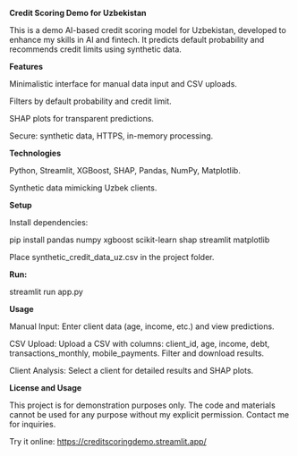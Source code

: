 **Credit Scoring Demo for Uzbekistan**

This is a demo AI-based credit scoring model for Uzbekistan, developed to enhance my skills in AI and fintech. It predicts default probability and recommends credit limits using synthetic data.

**Features**

Minimalistic interface for manual data input and CSV uploads.

Filters by default probability and credit limit.

SHAP plots for transparent predictions.

Secure: synthetic data, HTTPS, in-memory processing.

**Technologies**

Python, Streamlit, XGBoost, SHAP, Pandas, NumPy, Matplotlib.

Synthetic data mimicking Uzbek clients.

**Setup**

Install dependencies:

pip install pandas numpy xgboost scikit-learn shap streamlit matplotlib

Place synthetic_credit_data_uz.csv in the project folder.

**Run:**

streamlit run app.py

**Usage**

Manual Input: Enter client data (age, income, etc.) and view predictions.

CSV Upload: Upload a CSV with columns: client_id, age, income, debt, transactions_monthly, mobile_payments. Filter and download results.

Client Analysis: Select a client for detailed results and SHAP plots.

**License and Usage**

This project is for demonstration purposes only. The code and materials cannot be used for any purpose without my explicit permission. Contact me for inquiries.


Try it online: https://creditscoringdemo.streamlit.app/
